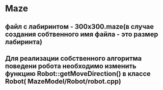 # Maze
файл с лабиринтом - 300х300.maze(в случае создания собтвенного имя файла - это размер лабиринта)
----------------------------
Для реализации собственного алгоритма поведени робота необходимо изменить функцию Robot::getMoveDirection() в классе Robot( MazeModel/Robot/robot.cpp)
---------------------
